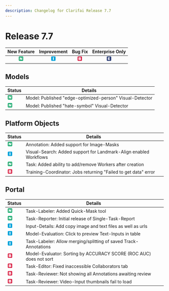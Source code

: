 ```yaml
---
description: Changelog for Clarifai Release 7.7
---
```


# Release 7.7

| New Feature | Improvement | Bug Fix | Enterprise Only |
| :---: | :---: | :---: | :---: |
| ![new-feature](../../.gitbook/assets/new_feature%20%281%29%20%281%29%20%28282%29.jpg) | ![improvement](../../.gitbook/assets/improvement%20%2819%29%20%28279%29.jpg) | ![bug](../../.gitbook/assets/bug%20%28196%29%20%28452%29%20%28606%29.jpg) | ![enterprise](../../.gitbook/assets/enterprise%20%2818%29%20%2816%29%20%281%29%20%2827%29.jpg) |


## Models

|Status     |Details                                                 |
|-----------|--------------------------------------------------------|
| ![new-feature](../../.gitbook/assets/new_feature%20%281%29%20%281%29%20%28282%29.jpg) |Model: Published "edge-optimized-person" Visual-Detector|
| ![new-feature](../../.gitbook/assets/new_feature%20%281%29%20%281%29%20%28282%29.jpg) |Model: Published "hate-symbol" Visual-Detector          |

## Platform Objects

|Status     |Details                                                 |
|-----------|--------------------------------------------------------|
| ![new-feature](../../.gitbook/assets/new_feature%20%281%29%20%281%29%20%28282%29.jpg) |Annotation: Added support for Image-Masks               |
| ![improvement](../../.gitbook/assets/improvement%20%2819%29%20%28279%29.jpg) |Visual-Search: Added support for Landmark-Align enabled Workflows|
| ![new-feature](../../.gitbook/assets/new_feature%20%281%29%20%281%29%20%28282%29.jpg) |Task: Added ability to add/remove Workers after creation|
| ![bug](../../.gitbook/assets/bug%20%28196%29%20%28452%29%20%28606%29.jpg) |Training-Coordinator: Jobs returning "Failed to get data" error|

## Portal

|Status     |Details                                                 |
|-----------|--------------------------------------------------------|
| ![new-feature](../../.gitbook/assets/new_feature%20%281%29%20%281%29%20%28282%29.jpg) |Task-Labeler: Added Quick-Mask tool                     |
| ![new-feature](../../.gitbook/assets/new_feature%20%281%29%20%281%29%20%28282%29.jpg) |Task-Reporter: Initial release of Single-Task-Report    |
| ![improvement](../../.gitbook/assets/improvement%20%2819%29%20%28279%29.jpg) |Input-Details: Add copy image and text files as well as urls|
| ![improvement](../../.gitbook/assets/improvement%20%2819%29%20%28279%29.jpg) |Model-Evaluation: Click to preview Text-Inputs in table |
| ![improvement](../../.gitbook/assets/improvement%20%2819%29%20%28279%29.jpg) |Task-Labeler: Allow merging/splitting of saved Track-Annotations|
| ![bug](../../.gitbook/assets/bug%20%28196%29%20%28452%29%20%28606%29.jpg) |Model-Evaluator: Sorting by ACCURACY SCORE (ROC AUC) does not sort|
| ![bug](../../.gitbook/assets/bug%20%28196%29%20%28452%29%20%28606%29.jpg) |Task-Editor: Fixed inaccessible Collaborators tab       |
| ![bug](../../.gitbook/assets/bug%20%28196%29%20%28452%29%20%28606%29.jpg) |Task-Reviewer: Not showing all Annotations awaiting review|
| ![bug](../../.gitbook/assets/bug%20%28196%29%20%28452%29%20%28606%29.jpg) |Task-Reviewer: Video-Input thumbnails fail to load      |
